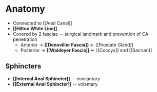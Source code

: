 # Anatomy
- Connected to [[Anal Canal]]
- **[[Hilton White Line]]**
- Covered by 2 fasciae -- surgical landmark and prevention of CA penetration
	- Anterior -> **[[Denoviller Fascia]]** <- [[Prostate Gland]]
	- Posterior -> **[[Waldeyer Fascia]]** <- [[Coccyx]] and [[Sacrum]]

## Sphincters
- **[[Internal Anal Sphincter]]** -- involantary
- **[[External Anal Sphincter]]** -- volantary